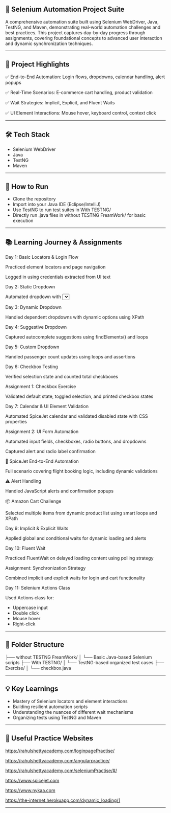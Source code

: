 ## 🧪 Selenium Automation Project Suite

A comprehensive automation suite built using Selenium WebDriver, Java, TestNG, and Maven, demonstrating real-world automation challenges and best practices. This project captures day-by-day progress through assignments, covering foundational concepts to advanced user interaction and dynamic synchronization techniques.

---

## 📌 Project Highlights

✅ End-to-End Automation: Login flows, dropdowns, calendar handling, alert popups

✅ Real-Time Scenarios: E-commerce cart handling, product validation

✅ Wait Strategies: Implicit, Explicit, and Fluent Waits

✅ UI Element Interactions: Mouse hover, keyboard control, context click

---

## 🛠️ Tech Stack

- Selenium WebDriver
- Java
- TestNG
- Maven

---

## 🧭 How to Run

- Clone the repository
- Import into your Java IDE (Eclipse/IntelliJ)
- Use TestNG to run test suites in With TESTNG/
- Directly run .java files in without TESTNG FreamWork/ for basic execution

---

## 📚 Learning Journey & Assignments

Day 1: Basic Locators & Login Flow

Practiced element locators and page navigation

Logged in using credentials extracted from UI text

Day 2: Static Dropdown

Automated dropdown with <select> tag using the Select class

Day 3: Dynamic Dropdown

Handled dependent dropdowns with dynamic options using XPath

Day 4: Suggestive Dropdown

Captured autocomplete suggestions using findElements() and loops

Day 5: Custom Dropdown

Handled passenger count updates using loops and assertions

Day 6: Checkbox Testing

Verified selection state and counted total checkboxes

Assignment 1: Checkbox Exercise

Validated default state, toggled selection, and printed checkbox states

Day 7: Calendar & UI Element Validation

Automated SpiceJet calendar and validated disabled state with CSS properties

Assignment 2: UI Form Automation

Automated input fields, checkboxes, radio buttons, and dropdowns

Captured alert and radio label confirmation

🔁 SpiceJet End-to-End Automation

Full scenario covering flight booking logic, including dynamic validations

⚠️ Alert Handling

Handled JavaScript alerts and confirmation popups

📦 Amazon Cart Challenge

Selected multiple items from dynamic product list using smart loops and XPath

Day 9: Implicit & Explicit Waits

Applied global and conditional waits for dynamic loading and alerts

Day 10: Fluent Wait

Practiced FluentWait on delayed loading content using polling strategy

Assignment: Synchronization Strategy

Combined implicit and explicit waits for login and cart functionality

Day 11: Selenium Actions Class

Used Actions class for:

- Uppercase input
- Double click
- Mouse hover
- Right-click

---

## 📁 Folder Structure

├── without TESTNG FreamWork/
│   └── Basic Java-based Selenium scripts
├── With TESTNG/
│   └── TestNG-based organized test cases
├── Exercise/
│   └── checkbox.java

---

## 💡 Key Learnings

- Mastery of Selenium locators and element interactions
- Building resilient automation scripts
- Understanding the nuances of different wait mechanisms
- Organizing tests using TestNG and Maven

---

## 📎 Useful Practice Websites

https://rahulshettyacademy.com/loginpagePractise/

https://rahulshettyacademy.com/angularpractice/

https://rahulshettyacademy.com/seleniumPractise/#/

https://www.spicejet.com

https://www.nykaa.com

https://the-internet.herokuapp.com/dynamic_loading/1

---
